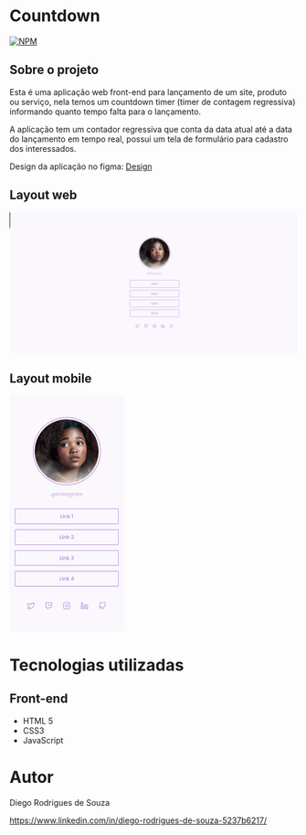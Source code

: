 # Countdown
[![NPM](https://img.shields.io/npm/l/react)](https://github.com/DiegooRSouza/social-tree/blob/main/LICENSE)

## Sobre o projeto

Esta é uma aplicação web front-end para lançamento de um site, produto ou serviço, nela temos um countdown timer (timer de contagem regressiva) informando quanto tempo falta para o lançamento. 

A aplicação tem um contador regressiva que conta da data atual até a data do lançamento em tempo real, possui um tela de formulário para cadastro dos interessados.

Design da aplicação no figma: <a href="https://www.figma.com/file/5t2IIW7bq8UDehNXb4esus/DD-%2F-Countdown-(Copy)?node-id=0%3A1">Design</a>

## Layout web
<img src="https://github.com/DiegooRSouza/assets/blob/main/layout-web.png" alt="layoutweb" width="700"/>

## Layout mobile
<img src="https://github.com/DiegooRSouza/assets/blob/main/layout-mobile.png" alt="Layoutmobile" width="200"/>

# Tecnologias utilizadas
## Front-end
- HTML 5
- CSS3
- JavaScript

# Autor

Diego Rodrigues de Souza

https://www.linkedin.com/in/diego-rodrigues-de-souza-5237b6217/

